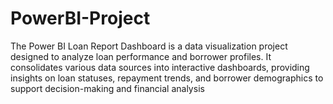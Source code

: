 # PowerBI-Project
The Power BI Loan Report Dashboard is a data visualization project designed to analyze loan performance and borrower profiles. It consolidates various data sources into interactive dashboards, providing insights on loan statuses, repayment trends, and borrower demographics to support decision-making and financial analysis
